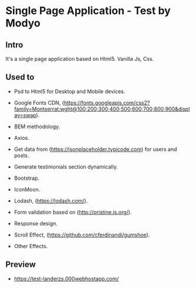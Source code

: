 # Single Page Application - Test by Modyo

## Intro

It's a single page application based on Html5. Vanilla Js, Css.

## Used to

- Psd to Html5 for Desktop and Mobile devices.

- Google Fonts CDN, (https://fonts.googleapis.com/css2?family=Montserrat:wght@100;200;300;400;500;600;700;800;900&display=swap).

- BEM methodology.

- Axios.

- Get data from (https://jsonplaceholder.typicode.com) for users and posts.

- Generate testimonials section dynamically.

- Bootstrap.

- IconMoon.

- Lodash, (https://lodash.com/).

- Form validation based on (http://pristine.js.org/).

- Response design.

- Scroll Effect, (https://github.com/cferdinandi/gumshoe).

- Other Effects.

## Preview

- https://test-landerzs.000webhostapp.com/
